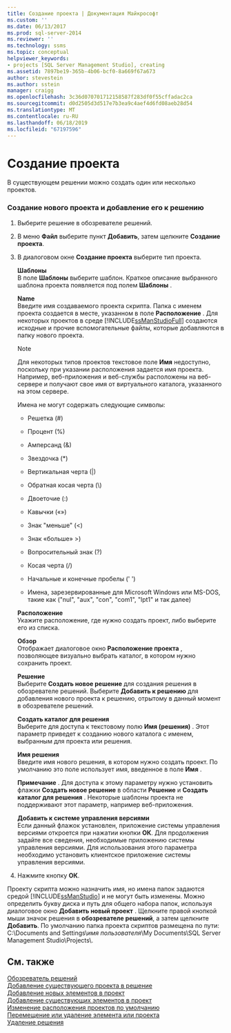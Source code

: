 ```yaml
---
title: Создание проекта | Документация Майкрософт
ms.custom: ''
ms.date: 06/13/2017
ms.prod: sql-server-2014
ms.reviewer: ''
ms.technology: ssms
ms.topic: conceptual
helpviewer_keywords:
- projects [SQL Server Management Studio], creating
ms.assetid: 7897be19-365b-4b06-bcf0-8a669f67a673
author: stevestein
ms.author: sstein
manager: craigg
ms.openlocfilehash: 3c36d070701712158587f283df0f55cffadac2ca
ms.sourcegitcommit: d0d2505d3d517e7b3ea9c4aef4d6fd08aeb28d54
ms.translationtype: MT
ms.contentlocale: ru-RU
ms.lasthandoff: 06/18/2019
ms.locfileid: "67197596"
---
```

# <a name="create-a-project"></a>Создание проекта
  В существующем решении можно создать один или несколько проектов.  
  
### <a name="to-create-a-new-project-and-add-it-to-a-solution"></a>Создание нового проекта и добавление его к решению  
  
1.  Выберите решение в обозревателе решений.  
  
2.  В меню **Файл** выберите пункт **Добавить**, затем щелкните **Создание проекта**.  
  
3.  В диалоговом окне  **Создание проекта** выберите тип проекта.  
  
     **Шаблоны**  
     В поле **Шаблоны** выберите шаблон. Краткое описание выбранного шаблона проекта появляется под полем **Шаблоны** .  
  
     **Name**  
     Введите имя создаваемого проекта скрипта. Папка с именем проекта создается в месте, указанном в поле **Расположение** . Для некоторых проектов в среде [!INCLUDE[ssManStudioFull](../../includes/ssmanstudiofull-md.md)] создаются исходные и прочие вспомогательные файлы, которые добавляются в папку нового проекта.  
  
    > [!NOTE]  
    >  Для некоторых типов проектов текстовое поле **Имя** недоступно, поскольку при указании расположения задается имя проекта. Например, веб-приложения и веб-службы расположены на веб-сервере и получают свое имя от виртуального каталога, указанного на этом сервере.  
  
     Имена не могут содержать следующие символы:  
  
    -   Решетка (#)  
  
    -   Процент (%)  
  
    -   Амперсанд (&)  
  
    -   Звездочка (*)  
  
    -   Вертикальная черта (|)  
  
    -   Обратная косая черта (\\)  
  
    -   Двоеточие (:)  
  
    -   Кавычки («»)  
  
    -   Знак "меньше" (\<)  
  
    -   Знак «больше» >)  
  
    -   Вопросительный знак (?)  
  
    -   Косая черта (/)  
  
    -   Начальные и конечные пробелы (' ')  
  
    -   Имена, зарезервированные для Microsoft Windows или MS-DOS, такие как ("nul", "aux", "con", "com1", "lpt1" и так далее)  
  
     **Расположение**  
     Укажите расположение, где нужно создать проект, либо выберите его из списка.  
  
     **Обзор**  
     Отображает диалоговое окно **Расположение проекта** , позволяющее визуально выбрать каталог, в котором нужно сохранить проект.  
  
     **Решение**  
     Выберите **Создать новое решение** для создания решения в обозревателе решений. Выберите **Добавить к решению** для добавления нового проекта к решению, отрытому в данный момент в обозревателе решений.  
  
     **Создать каталог для решения**  
     Выберите для доступа к текстовому полю **Имя (решения)** . Этот параметр приведет к созданию нового каталога с именем, выбранным для проекта или решения.  
  
     **Имя решения**  
     Введите имя нового решения, в котором нужно создать проект. По умолчанию это поле использует имя, введенное в поле **Имя** .  
  
     **Примечание** . Для доступа к этому параметру нужно установить флажки **Создать новое решение** в области **Решение** и **Создать каталог для решения** . Некоторые шаблоны проекта не поддерживают этот параметр, например веб-приложения.  
  
     **Добавить к системе управления версиями**  
     Если данный флажок установлен, приложение системы управления версиями откроется при нажатии кнопки **ОК**. Для продолжения задайте все сведения, необходимые приложению системы управления версиями. Для использования этого параметра необходимо установить клиентское приложение системы управления версиями.  
  
4.  Нажмите кнопку **ОК**.  
  
 Проекту скрипта можно назначить имя, но имена папок задаются средой [!INCLUDE[ssManStudio](../../includes/ssmanstudio-md.md)] и не могут быть изменены. Можно определить букву диска и путь для общего набора папок, используя диалоговое окно **Добавить новый проект** . Щелкните правой кнопкой мыши значок решения в **обозревателе решений**, а затем щелкните **Добавить**. По умолчанию папка проекта скриптов размещена по пути: C:\Documents and Settings\\*имя пользователя*\My Documents\SQL Server Management Studio\Projects\\.  
  
## <a name="see-also"></a>См. также  
 [Обозреватель решений](solution-explorer.md)   
 [Добавление существующего проекта в решение](add-an-existing-project-to-a-solution.md)   
 [Добавление новых элементов в проект](add-new-items-to-a-project.md)   
 [Добавление существующих элементов в проект](add-existing-items-to-a-project.md)   
 [Изменение расположения проектов по умолчанию](change-the-default-location-for-projects.md)   
 [Перемещение или удаление элемента или проекта](remove-or-delete-an-item-or-project.md)   
 [Удаление решения](delete-a-solution.md)  
  
  
